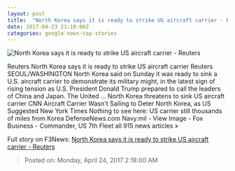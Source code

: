 ```yaml
---
layout: post
title:  "North Korea says it is ready to strike US aircraft carrier - Reuters"
date: 2017-04-23 21:18:00Z
categories: google-news-top-stories
---
```


![North Korea says it is ready to strike US aircraft carrier - Reuters](http://s3.reutersmedia.net/resources/r/?m=02&d=20170423&t=2&i=1181680219&w=&fh=545px&fw=&ll=&pl=&sq=&r=LYNXMPED3M02K)

Reuters North Korea says it is ready to strike US aircraft carrier Reuters SEOUL/WASHINGTON North Korea said on Sunday it was ready to sink a U.S. aircraft carrier to demonstrate its military might, in the latest sign of rising tension as U.S. President Donald Trump prepared to call the leaders of China and Japan. The United ... North Korea threatens to sink US aircraft carrier CNN Aircraft Carrier Wasn't Sailing to Deter North Korea, as US Suggested New York Times Nothing to see here: US carrier still thousands of miles from Korea DefenseNews.com Navy.mil - View Image - Fox Business - Commander, US 7th Fleet all 915 news articles »


Full story on F3News: [North Korea says it is ready to strike US aircraft carrier - Reuters](http://www.f3nws.com/n/Yu2EpG)

> Posted on: Monday, April 24, 2017 2:18:00 AM
